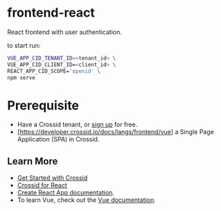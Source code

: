 # frontend-react

React frontend with user authentication.

to start run:

```bash
VUE_APP_CID_TENANT_ID=<tenant_id> \
VUE_APP_CID_CLIENT_ID=<client_id> \
REACT_APP_CID_SCOPE='openid' \
npm serve
```

# Prerequisite

- Have a Crossid tenant, or [sign up](https://crossid.io/signup) for free.
- [https://developer.crossid.io/docs/langs/frontend/vue] a Single Page Application (SPA) in Crossid.

## Learn More

- [Get Started with Crossid](https://developer.crossid.io/docs/guides/get-started)
- [Crossid for React](https://developer.crossid.io/docs/langs/frontend/vue)
- [Create React App documentation](https://facebook.github.io/create-react-app/docs/getting-started).
- To learn Vue, check out the [Vue documentation](https://vuejs.org//).

